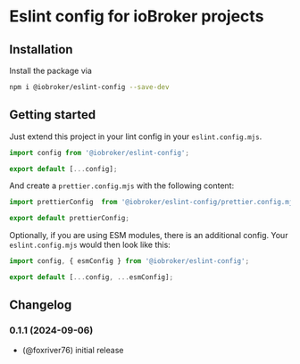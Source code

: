 # Eslint config for ioBroker projects

## Installation
Install the package via 

```bash
npm i @iobroker/eslint-config --save-dev
```

## Getting started
Just extend this project in your lint config in your `eslint.config.mjs`.

```js
import config from '@iobroker/eslint-config';

export default [...config];
```

And create a `prettier.config.mjs` with the following content:

```js
import prettierConfig  from '@iobroker/eslint-config/prettier.config.mjs';

export default prettierConfig;
```

Optionally, if you are using ESM modules, there is an additional config. 
Your `eslint.config.mjs` would then look like this:

```js
import config, { esmConfig } from '@iobroker/eslint-config';

export default [...config, ...esmConfig];
```

## Changelog

<!--
  Placeholder for the next version (at the beginning of the line):
  ### **WORK IN PROGRESS**
-->
### 0.1.1 (2024-09-06)
* (@foxriver76) initial release